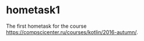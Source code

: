 # hometask1

The first hometask for the course https://compscicenter.ru/courses/kotlin/2016-autumn/.
